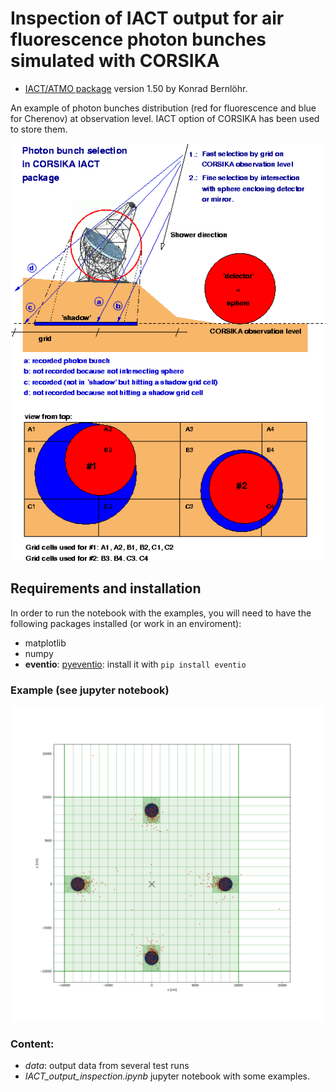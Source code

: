 # Inspection of IACT output for air fluorescence photon bunches simulated with CORSIKA

  - [IACT/ATMO package](https://www.mpi-hd.mpg.de/hfm/~bernlohr/iact-atmo/) version 1.50 by Konrad Bernlöhr.

An example of photon bunches distribution (red for fluorescence and blue for Cherenov) at
observation level. IACT option of CORSIKA has been used to store them.

![](images/iact3d.png)

## Requirements and installation
In order to run the notebook with the examples, you will need to have the following packages
installed (or work in an enviroment):
  - matplotlib
  - numpy
  - **eventio**: [pyeventio](https://github.com/fact-project/pyeventio): install it
    with `pip install eventio`

### Example (see jupyter notebook)

![](images/vertical.png "Top view")

### Content:
  - *data*: output data from several test runs
  - *IACT_output_inspection.ipynb* jupyter notebook with some examples.
